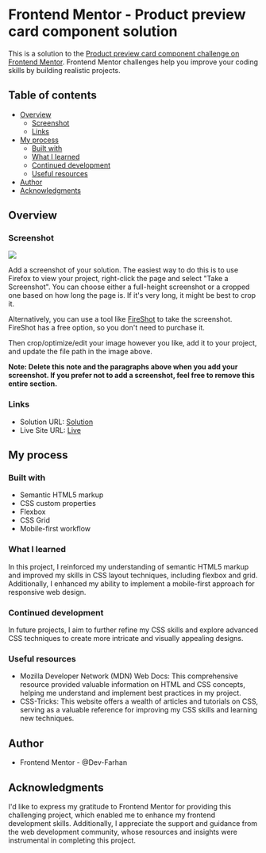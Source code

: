# Frontend Mentor - Product preview card component solution

This is a solution to the [Product preview card component challenge on Frontend Mentor](https://www.frontendmentor.io/challenges/product-preview-card-component-GO7UmttRfa). Frontend Mentor challenges help you improve your coding skills by building realistic projects.

## Table of contents

- [Overview](#overview)
  - [Screenshot](#screenshot)
  - [Links](#links)
- [My process](#my-process)
  - [Built with](#built-with)
  - [What I learned](#what-i-learned)
  - [Continued development](#continued-development)
  - [Useful resources](#useful-resources)
- [Author](#author)
- [Acknowledgments](#acknowledgments)

## Overview

### Screenshot

![](./screenshot.jpg)

Add a screenshot of your solution. The easiest way to do this is to use Firefox to view your project, right-click the page and select "Take a Screenshot". You can choose either a full-height screenshot or a cropped one based on how long the page is. If it's very long, it might be best to crop it.

Alternatively, you can use a tool like [FireShot](https://getfireshot.com/) to take the screenshot. FireShot has a free option, so you don't need to purchase it.

Then crop/optimize/edit your image however you like, add it to your project, and update the file path in the image above.

**Note: Delete this note and the paragraphs above when you add your screenshot. If you prefer not to add a screenshot, feel free to remove this entire section.**

### Links

- Solution URL: [Solution](https://github.com/Dev-Farhan/Product-Preview-Card)
- Live Site URL: [Live](https://product-preview-card-zeta-drab.vercel.app/)

## My process

### Built with

- Semantic HTML5 markup
- CSS custom properties
- Flexbox
- CSS Grid
- Mobile-first workflow

### What I learned

In this project, I reinforced my understanding of semantic HTML5 markup and improved my skills in CSS layout techniques, including flexbox and grid. Additionally, I enhanced my ability to implement a mobile-first approach for responsive web design.

### Continued development

In future projects, I aim to further refine my CSS skills and explore advanced CSS techniques to create more intricate and visually appealing designs.

### Useful resources

- Mozilla Developer Network (MDN) Web Docs: This comprehensive resource provided valuable information on HTML and CSS concepts, helping me understand and implement best practices in my project.
- CSS-Tricks: This website offers a wealth of articles and tutorials on CSS, serving as a valuable reference for improving my CSS skills and learning new techniques.

## Author

- Frontend Mentor - @Dev-Farhan

## Acknowledgments

I'd like to express my gratitude to Frontend Mentor for providing this challenging project, which enabled me to enhance my frontend development skills. Additionally, I appreciate the support and guidance from the web development community, whose resources and insights were instrumental in completing this project.
